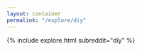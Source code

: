 ```yaml
---
layout: container
permalink: "/explore/diy"
---
```


<link rel="stylesheet" type="text/css" href="/static/css/explore.css">
{% include explore.html subreddit="diy" %}
